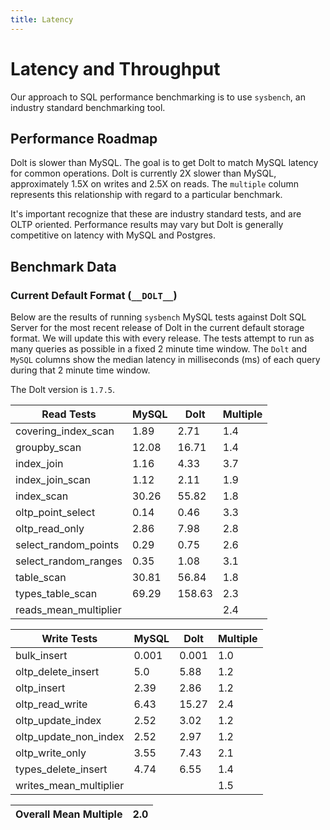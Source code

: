 ```yaml
---
title: Latency
---
```


# Latency and Throughput

Our approach to SQL performance benchmarking is to use `sysbench`, an
industry standard benchmarking tool.

## Performance Roadmap

Dolt is slower than MySQL. The goal is to get Dolt to match 
MySQL latency for common operations. Dolt is currently 2X slower 
than MySQL, approximately 1.5X on writes and 2.5X on reads. The 
`multiple` column represents this relationship with regard to a 
particular benchmark.

It's important recognize that these are industry standard tests, and
are OLTP oriented. Performance results may vary but Dolt is 
generally competitive on latency with MySQL and Postgres.

## Benchmark Data

### Current Default Format (`__DOLT__`)

Below are the results of running `sysbench` MySQL tests against Dolt
SQL Server for the most recent release of Dolt in the current default 
storage format. We will update this with every release. The tests 
attempt to run as many queries as possible in a fixed 2 minute time 
window. The `Dolt` and `MySQL` columns show the median latency in 
milliseconds (ms) of each query during that 2 minute time window.

The Dolt version is `1.7.5`.

<!-- START___DOLT___LATENCY_RESULTS_TABLE -->
|       Read Tests        | MySQL |  Dolt  | Multiple |
|-------------------------|-------|--------|----------|
| covering\_index\_scan   |  1.89 |   2.71 |      1.4 |
| groupby\_scan           | 12.08 |  16.71 |      1.4 |
| index\_join             |  1.16 |   4.33 |      3.7 |
| index\_join\_scan       |  1.12 |   2.11 |      1.9 |
| index\_scan             | 30.26 |  55.82 |      1.8 |
| oltp\_point\_select     |  0.14 |   0.46 |      3.3 |
| oltp\_read\_only        |  2.86 |   7.98 |      2.8 |
| select\_random\_points  |  0.29 |   0.75 |      2.6 |
| select\_random\_ranges  |  0.35 |   1.08 |      3.1 |
| table\_scan             | 30.81 |  56.84 |      1.8 |
| types\_table\_scan      | 69.29 | 158.63 |      2.3 |
| reads\_mean\_multiplier |       |        |      2.4 |

|       Write Tests        | MySQL | Dolt  | Multiple |
|--------------------------|-------|-------|----------|
| bulk\_insert             | 0.001 | 0.001 |      1.0 |
| oltp\_delete\_insert     |   5.0 |  5.88 |      1.2 |
| oltp\_insert             |  2.39 |  2.86 |      1.2 |
| oltp\_read\_write        |  6.43 | 15.27 |      2.4 |
| oltp\_update\_index      |  2.52 |  3.02 |      1.2 |
| oltp\_update\_non\_index |  2.52 |  2.97 |      1.2 |
| oltp\_write\_only        |  3.55 |  7.43 |      2.1 |
| types\_delete\_insert    |  4.74 |  6.55 |      1.4 |
| writes\_mean\_multiplier |       |       |      1.5 |

| Overall Mean Multiple | 2.0 |
|-----------------------|-----|
<!-- END___DOLT___LATENCY_RESULTS_TABLE -->
<br/>
